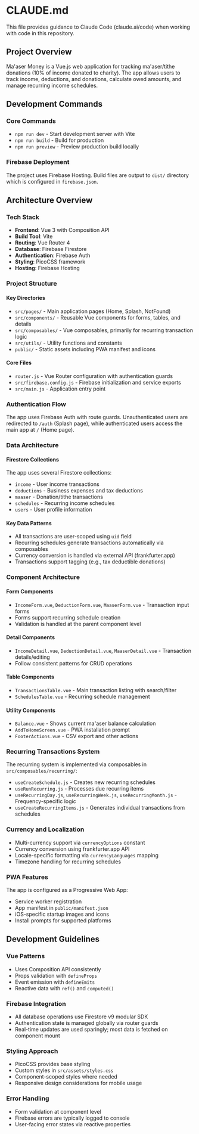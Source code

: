 # CLAUDE.md

This file provides guidance to Claude Code (claude.ai/code) when working with code in this repository.

## Project Overview

Ma'aser Money is a Vue.js web application for tracking ma'aser/tithe donations (10% of income donated to charity). The app allows users to track income, deductions, and donations, calculate owed amounts, and manage recurring income schedules.

## Development Commands

### Core Commands
- `npm run dev` - Start development server with Vite
- `npm run build` - Build for production
- `npm run preview` - Preview production build locally

### Firebase Deployment
The project uses Firebase Hosting. Build files are output to `dist/` directory which is configured in `firebase.json`.

## Architecture Overview

### Tech Stack
- **Frontend**: Vue 3 with Composition API
- **Build Tool**: Vite
- **Routing**: Vue Router 4
- **Database**: Firebase Firestore
- **Authentication**: Firebase Auth
- **Styling**: PicoCSS framework
- **Hosting**: Firebase Hosting

### Project Structure

#### Key Directories
- `src/pages/` - Main application pages (Home, Splash, NotFound)
- `src/components/` - Reusable Vue components for forms, tables, and details
- `src/composables/` - Vue composables, primarily for recurring transaction logic
- `src/utils/` - Utility functions and constants
- `public/` - Static assets including PWA manifest and icons

#### Core Files
- `router.js` - Vue Router configuration with authentication guards
- `src/firebase.config.js` - Firebase initialization and service exports
- `src/main.js` - Application entry point

### Authentication Flow
The app uses Firebase Auth with route guards. Unauthenticated users are redirected to `/auth` (Splash page), while authenticated users access the main app at `/` (Home page).

### Data Architecture

#### Firestore Collections
The app uses several Firestore collections:
- `income` - User income transactions
- `deductions` - Business expenses and tax deductions  
- `maaser` - Donation/tithe transactions
- `schedules` - Recurring income schedules
- `users` - User profile information

#### Key Data Patterns
- All transactions are user-scoped using `uid` field
- Recurring schedules generate transactions automatically via composables
- Currency conversion is handled via external API (frankfurter.app)
- Transactions support tagging (e.g., tax deductible donations)

### Component Architecture

#### Form Components
- `IncomeForm.vue`, `DeductionForm.vue`, `MaaserForm.vue` - Transaction input forms
- Forms support recurring schedule creation
- Validation is handled at the parent component level

#### Detail Components  
- `IncomeDetail.vue`, `DeductionDetail.vue`, `MaaserDetail.vue` - Transaction details/editing
- Follow consistent patterns for CRUD operations

#### Table Components
- `TransactionsTable.vue` - Main transaction listing with search/filter
- `SchedulesTable.vue` - Recurring schedule management

#### Utility Components
- `Balance.vue` - Shows current ma'aser balance calculation
- `AddToHomeScreen.vue` - PWA installation prompt
- `FooterActions.vue` - CSV export and other actions

### Recurring Transactions System

The recurring system is implemented via composables in `src/composables/recurring/`:
- `useCreateSchedule.js` - Creates new recurring schedules
- `useRunRecurring.js` - Processes due recurring items
- `useRecurringDay.js`, `useRecurringWeek.js`, `useRecurringMonth.js` - Frequency-specific logic
- `useCreateRecurringItems.js` - Generates individual transactions from schedules

### Currency and Localization

- Multi-currency support via `currencyOptions` constant
- Currency conversion using frankfurter.app API
- Locale-specific formatting via `currencyLanguages` mapping
- Timezone handling for recurring schedules

### PWA Features

The app is configured as a Progressive Web App:
- Service worker registration
- App manifest in `public/manifest.json`
- iOS-specific startup images and icons
- Install prompts for supported platforms

## Development Guidelines

### Vue Patterns
- Uses Composition API consistently
- Props validation with `defineProps`
- Event emission with `defineEmits`
- Reactive data with `ref()` and `computed()`

### Firebase Integration
- All database operations use Firestore v9 modular SDK
- Authentication state is managed globally via router guards
- Real-time updates are used sparingly; most data is fetched on component mount

### Styling Approach
- PicoCSS provides base styling
- Custom styles in `src/assets/styles.css`
- Component-scoped styles where needed
- Responsive design considerations for mobile usage

### Error Handling
- Form validation at component level
- Firebase errors are typically logged to console
- User-facing error states via reactive properties